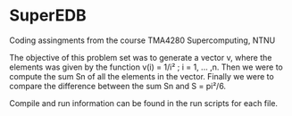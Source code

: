 SuperEDB
========

Coding assingments from the course TMA4280 Supercomputing, NTNU

The objective of this problem set was to generate a vector v, 
where the elements was given by the function v(i) = 1/i² ; i = 1, ... ,n. 
Then we were to compute the sum Sn of all the elements in the vector.
Finally we were to compare the difference between the sum Sn and S = pi²/6.

Compile and run information can be found in the run scripts for each file.

